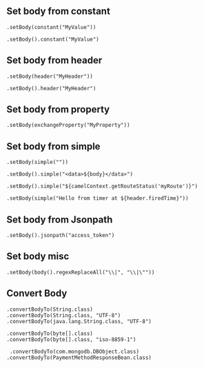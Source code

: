 
## Set body from constant

```
.setBody(constant("MyValue"))

.setBody().constant("MyValue")

```

## Set body from header

```
.setBody(header("MyHeader"))

.setBody().header("MyHeader")

```

## Set body from property

```
.setBody(exchangeProperty("MyProperty"))

```


## Set body from simple

```
.setBody(simple(""))

.setBody().simple("<data>${body}</data>")

.setBody().simple("${camelContext.getRouteStatus('myRoute')}")

.setBody(simple("Hello from timer at ${header.firedTime}"))

```

## Set body from Jsonpath

```
.setBody().jsonpath("access_token")

```


## Set body misc

```
.setBody(body().regexReplaceAll("\\|", "\\|\""))

```


## Convert Body

```
.convertBodyTo(String.class)
.convertBodyTo(String.class, "UTF-8")
.convertBodyTo(java.lang.String.class, "UTF-8")

.convertBodyTo(byte[].class)
.convertBodyTo(byte[].class, "iso-8859-1")

 .convertBodyTo(com.mongodb.DBObject.class) 
.convertBodyTo(PaymentMethodResponseBean.class)
```
